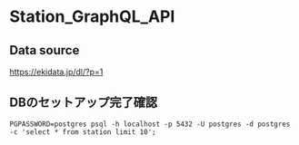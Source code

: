 # Station_GraphQL_API
## Data source
https://ekidata.jp/dl/?p=1
## DBのセットアップ完了確認
`PGPASSWORD=postgres psql -h localhost -p 5432 -U postgres -d postgres -c 'select * from station limit 10';`
